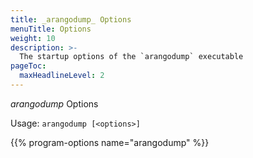 ```yaml
---
title: _arangodump_ Options
menuTitle: Options
weight: 10
description: >-
  The startup options of the `arangodump` executable
pageToc:
  maxHeadlineLevel: 2
---
```

_arangodump_ Options

Usage: `arangodump [<options>]`

{{% program-options name="arangodump" %}}
